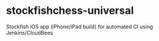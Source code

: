 stockfishchess-universal
========================

Stockfish iOS app (iPhone/iPad build) for automated CI using Jenkins/CloudBees